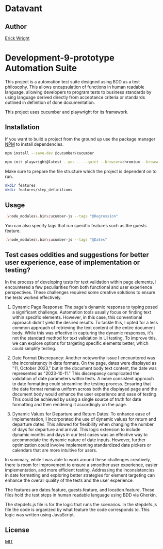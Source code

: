 # Datavant

## Author
[Erick Wright]("https://github.com/wright15")

# Development-9-prototype Automation Suite

This project is a automation test suite designed using BDD as a test philosophy. This allows encapsulation of functions in human readable language, allowing developers to program tests to business standards by using language derived directly from acceptance criteria or standards outlined in definition of done documentation.

This project uses cucumber and playwright for its framework.

## Installation
If you want to build a project from the ground up use the package manager [NPM](https://www.npmjs.com/) to install dependencies.

```bash
npm install --save-dev @cucumber/cucumber
```

```bash
npm init playwright@latest --yes -- --quiet --browser=chromium --browser=firefox --browser=webkit --gha
```

Make sure to prepare the file structure which the project is dependent on to run.

```bash
mkdir features
mkdir features/step_definitions
```
## Usage

```bash
.\node_modules\.bin\cucumber-js --tags "@Regression"
```
You can also specify tags that run specific features such as the guests feature.

```bash
.\node_modules\.bin\cucumber-js --tags "@Dates"
```

## Test cases oddities and suggestions for better user experience, ease of implementation or testing?

In the process of developing tests for text validation within page elements, I encountered a few peculiarities from both functional and user experience perspectives. These challenges required some creative solutions to ensure the tests worked effectively.

1. Dynamic Page Response: The page's dynamic response to typing posed a significant challenge. Automation tools usually focus on finding text within specific elements. However, in this case, this conventional approach didn't yield the desired results. To tackle this, I opted for a less common approach of retrieving the text content of the entire document body. While this was effective in capturing the dynamic responses, it's not the standard method for text validation in UI testing. To improve this, we can explore options for targeting specific elements better, which could simplify testing.

2. Date Format Discrepancy: Another noteworthy issue I encountered was the inconsistency in date formats. On the page, dates were displayed as "11, October 2023," but in the document body text content, the date was represented as "2023-10-11." This discrepancy complicated the validation of date parameters within tests. A more consistent approach to date formatting could streamline the testing process. Ensuring that the date format remains uniform across both the displayed page and the document body would enhance the user experience and ease of testing. This could be achieved by using a single source of truth for date formatting and then rendering it accordingly on the page.

3. Dynamic Values for Departure and Return Dates: To enhance ease of implementation, I incorporated the use of dynamic values for return and departure dates. This allowed for flexibility when changing the number of days for departure and arrival. This logic extension to include dynamic months and days in our test cases was an effective way to accommodate the dynamic nature of date inputs. However, further optimization could involve implementing standardized date pickers or calendars that are more intuitive for users.

In summary, while I was able to work around these challenges creatively, there is room for improvement to ensure a smoother user experience, easier implementation, and more efficient testing. Addressing the inconsistencies in date formatting and exploring better strategies for element targeting can enhance the overall quality of the tests and the user experience.


The features are dates.feature, guests.feature, and location.feature. These files hold the test steps in human readable language using BDD via Gherkin. 

The stepdefs.js file is for the logic that runs the scenarios. In the stepdefs.js file the code is organized by what feature the code corresponds to. This logic was written using JavaScript. 


## License

[MIT](https://choosealicense.com/licenses/mit/)
